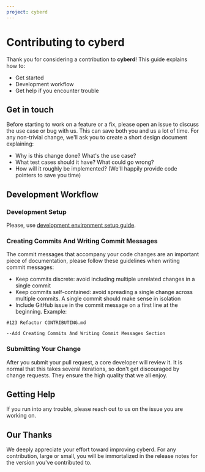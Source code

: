 ```yaml
---
project: cyberd
---
```

# Contributing to cyberd
Thank you for considering a contribution to **cyberd**! This guide explains how to:
* Get started
* Development workflow
* Get help if you encounter trouble


## Get in touch
Before starting to work on a feature or a fix, please open an issue to discuss the use case or bug with us. This can 
save both you and us a lot of time. For any non-trivial change, we'll ask you to create a short design document explaining:

* Why is this change done? What's the use case?
* What test cases should it have? What could go wrong?
* How will it roughly be implemented? (We'll happily provide code pointers to save you time)


## Development Workflow

### Development Setup
Please, use [development environment setup guide](./docs/help/setup_dev_env.md).

### Creating Commits And Writing Commit Messages
The commit messages that accompany your code changes are an important piece of documentation, please follow these guidelines when writing commit messages:

* Keep commits discrete: avoid including multiple unrelated changes in a single commit
* Keep commits self-contained: avoid spreading a single change across multiple commits. A single commit should make sense in isolation
* Include GitHub issue in the commit message on a first line at the beginning. Example:
```
#123 Refactor CONTRIBUTING.md

--Add Creating Commits And Writing Commit Messages Section
```

### Submitting Your Change
After you submit your pull request, a core developer will review it. It is normal that this takes several 
iterations, so don't get discouraged by change requests. They ensure the high quality that we all enjoy.


## Getting Help
If you run into any trouble, please reach out to us on the issue you are working on.


## Our Thanks
We deeply appreciate your effort toward improving cyberd. For any contribution, large or small, you will be immortalized
 in the release notes for the version you've contributed to.
